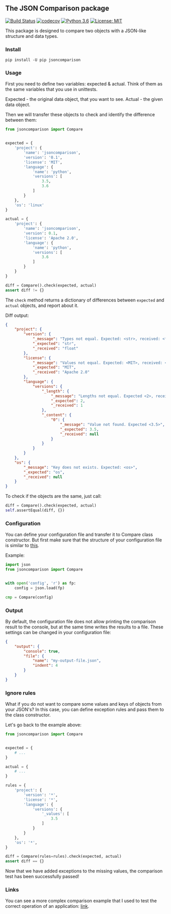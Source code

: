 ## The JSON Comparison package

[![Build Status](https://travis-ci.com/rugleb/JsonCompare.svg?branch=master)](https://travis-ci.com/rugleb/JsonCompare)
[![codecov](https://codecov.io/gh/rugleb/JsonCompare/branch/master/graph/badge.svg)](https://codecov.io/gh/rugleb/JsonCompare)
[![Python 3.6](https://img.shields.io/badge/python-3.6+-green.svg)](https://www.python.org/downloads/release/python-360/)
[![License: MIT](https://img.shields.io/badge/License-MIT-yellow.svg)](https://opensource.org/licenses/MIT)

This package is designed to compare two objects with a JSON-like structure and data types.

### Install

```
pip install -U pip jsoncomparison
```

### Usage

First you need to define two variables: expected & actual.
Think of them as the same variables that you use in unittests.

Expected - the original data object, that you want to see.
Actual - the given data object.

Then we will transfer these objects to check and identify the difference between them:

```python
from jsoncomparison import Compare


expected = {
    'project': {
        'name': 'jsoncomparison',
        'version': '0.1',
        'license': 'MIT',
        'language': {
            'name': 'python',
            'versions': [
                3.5,
                3.6
            ]
        }
    },
    'os': 'linux'
}

actual = {
    'project': {
        'name': 'jsoncomparison',
        'version': 0.1,
        'license': 'Apache 2.0',
        'language': {
            'name': 'python',
            'versions': [
                3.6
            ]
        }
    }
}

diff = Compare().check(expected, actual)
assert diff != {}
```

The `check` method returns a dictionary of differences between `expected` and `actual` objects, and report about it.

Diff output:
```json
{
    "project": {
        "version": {
            "_message": "Types not equal. Expected: <str>, received: <float>",
            "_expected": "str",
            "_received": "float"
        },
        "license": {
            "_message": "Values not equal. Expected: <MIT>, received: <Apache 2.0>",
            "_expected": "MIT",
            "_received": "Apache 2.0"
        },
        "language": {
            "versions": {
                "_length": {
                    "_message": "Lengths not equal. Expected <2>, received: <1>",
                    "_expected": 2,
                    "_received": 1
                },
                "_content": {
                    "0": {
                        "_message": "Value not found. Expected <3.5>",
                        "_expected": 3.5,
                        "_received": null
                    }
                }
            }
        }
    },
    "os": {
        "_message": "Key does not exists. Expected: <os>",
        "_expected": "os",
        "_received": null
    }
}
```

To check if the objects are the same, just call:

```python
diff = Compare().check(expected, actual)
self.assertEqual(diff, {})
```

### Configuration

You can define your configuration file and transfer it to Compare class constructor. 
But first make sure that the structure of your configuration file is similar to [this](https://github.com/rugleb/jsoncomparison/blob/master/jsoncomparison/data/config.json).

Example:

```python
import json
from jsoncomparison import Compare


with open('config', 'r') as fp:
    config = json.load(fp)

cmp = Compare(config)
```

### Output

By default, the configuration file does not allow printing the comparison result to the console, but at the same time writes the results to a file.
These settings can be changed in your configuration file:

```json
{    
    "output": {
        "console": true,
        "file": {
            "name": "my-output-file.json",
            "indent": 4
        }
    }
}
```

### Ignore rules

What if you do not want to compare some values and keys of objects from your JSON's? 
In this case, you can define exception rules and pass them to the class constructor.

Let's go back to the example above:

```python
from jsoncomparison import Compare


expected = {
    # ...
}

actual = {
    # ...
}

rules = {
    'project': {
        'version': '*',
        'license': '*',
        'language': {
            'versions': {
                '_values': [
                    3.5
                ]
            }
        }
    },
    'os': '*',
}

diff = Compare(rules=rules).check(expected, actual)
assert diff == {}
```

Now that we have added exceptions to the missing values,
the comparison test has been successfully passed!

### Links

You can see a more complex comparison example that I used to test the correct operation of an application: 
[link](https://github.com/rugleb/jsoncomparison/blob/d674b32c80d5dc1114ca109c4b4c75add53c5de8/tests/test_compare.py#L84).
